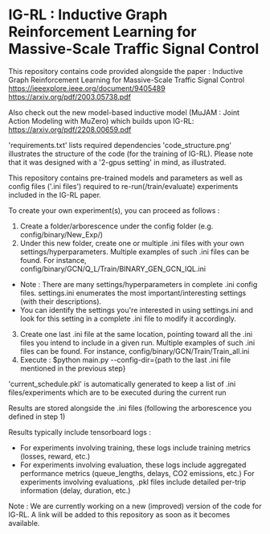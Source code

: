 # IG-RL : Inductive Graph Reinforcement Learning for Massive-Scale Traffic Signal Control
This repository contains code provided alongside the paper : Inductive Graph Reinforcement Learning for Massive-Scale Traffic Signal Control
https://ieeexplore.ieee.org/document/9405489
https://arxiv.org/pdf/2003.05738.pdf

Also check out the new model-based inductive model (MuJAM : Joint Action Modeling with MuZero) which builds upon IG-RL: 
https://arxiv.org/pdf/2208.00659.pdf

'requirements.txt' lists required dependencies
'code_structure.png' illustrates the structure of the code (for the training of IG-RL). Please note that it was designed with a '2-gpus setting' in mind, as illustrated.

This repository contains pre-trained models and parameters as well as config files ('.ini files') required to re-run(/train/evaluate) experiments included in the IG-RL paper. 

To create your own experiment(s), you can proceed as follows : 

1) Create a folder/arborescence under the config folder (e.g. config/binary/New_Exp/)
2) Under this new folder, create one or multiple .ini files with your own settings/hyperparameters. Multiple examples of such .ini files can be found. For instance, config/binary/GCN/Q_L/Train/BINARY_GEN_GCN_IQL.ini

- Note : There are many settings/hyperparameters in complete .ini config files. settings.ini enumerates the most important/interesting settings (with their descriptions). 
- You can identify the settings you're interested in using settings.ini and look for this setting in a complete .ini file to modify it accordingly.

3) Create one last .ini file at the same location, pointing toward all the .ini files you intend to include in a given run. Multiple examples of such .ini files can be found. For instance, config/binary/GCN/Train/Train_all.ini
4) Execute : $python main.py --config-dir={path to the last .ini file mentioned in the previous step}

'current_schedule.pkl' is automatically generated to keep a list of .ini files/experiments which are to be executed during the current run

Results are stored alongside the .ini files (following the arborescence you defined in step 1)

Results typically include tensorboard logs :
  - For experiments involving training, these logs include training metrics (losses, reward, etc.)
  - For experiments involving evaluation, these logs include aggregated performance metrics (queue_lengths, delays, CO2 emissions, etc.)
For experiments involving evaluations, .pkl files include detailed per-trip information (delay, duration, etc.)


Note : We are currently working on a new (improved) version of the code for IG-RL. A link will be added to this repository as soon as it becomes available. 
